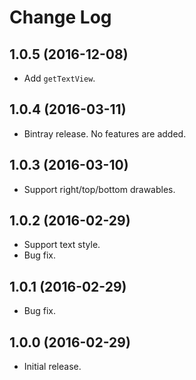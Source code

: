 Change Log
===========

## 1.0.5 (2016-12-08)

- Add `getTextView`.

## 1.0.4 (2016-03-11)

- Bintray release. No features are added.

## 1.0.3 (2016-03-10)

- Support right/top/bottom drawables.

## 1.0.2 (2016-02-29)

- Support text style.
- Bug fix.

## 1.0.1 (2016-02-29)

- Bug fix.

## 1.0.0 (2016-02-29)

- Initial release.
